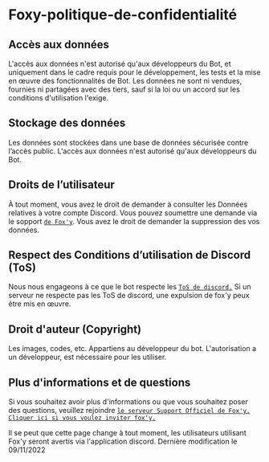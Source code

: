 # Foxy-politique-de-confidentialité

 ## Accès aux données


L'accès aux données n'est autorisé qu'aux développeurs du Bot, et uniquement dans le cadre requis pour le développement, les tests et la mise en œuvre des fonctionnalités de Bot. 
Les données ne sont ni vendues, fournies ni partagées avec des tiers, sauf si la loi ou un accord sur les conditions d'utilisation l'exige.


## Stockage des données

Les données sont stockées dans une base de données sécurisée contre l’accès public.
L'accès aux données n'est autorisé qu'aux développeurs du Bot.

## Droits de l’utilisateur

À tout moment, vous avez le droit de demander à consulter les Données relatives à votre compte Discord.
Vous pouvez soumettre une demande via le sopport [`de Fox'y`](https://discord.gg/Bwrg8WxADK).
Vous avez le droit de demander la suppression des vos données.

## Respect des Conditions d’utilisation de Discord (ToS)

Nous nous engageons à ce que le bot respecte les [`ToS de discord.`](https://discord.com/terms)
Si un serveur ne respecte pas les ToS de discord, une expulsion de fox'y peux être mis en œuvre.

## Droit d'auteur (Copyright)

Les images, codes, etc. Appartiens au développeur du bot. 
L'autorisation a un développeur, est nécessaire pour les utiliser.

## Plus d'informations et de questions 

Si vous souhaitez avoir plus d'informations ou que vous souhaitez poser des questions, veuillez rejoindre [`le serveur Support Officiel de Fox'y.`](https://discord.gg/C9CCc2VpZK)
[`Cliquer ici si vous voulez inviter fox'y.`](https://discord.com/oauth2/authorize?client_id=1035925300544016535&scope=bot+applications.commands&permissions=2113400319)


Il se peut que cette page change à tout moment, les utilisateurs utilisant Fox'y seront avertis via l'application discord.
Dernière modification le 09/11/2022
